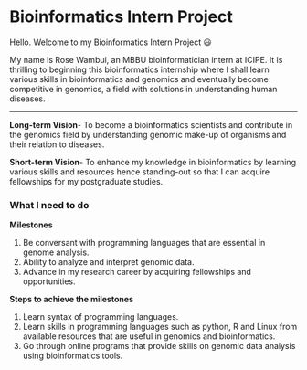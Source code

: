 # Bioinformatics Intern Project

Hello. Welcome to my Bioinformatics Intern Project :smiley:

My name is Rose Wambui, an MBBU bioinformatician intern at ICIPE. It is thrilling to beginning this bioinformatics internship where I shall learn various skills in bioinformatics and genomics and eventually become competitive in genomics, a field with solutions in understanding human diseases.

---
**Long-term Vision**- To become a bioinformatics scientists and contribute in the genomics field by understanding genomic make-up of organisms and their relation to diseases.

**Short-term Vision**- To enhance my knowledge in bioinformatics by learning various skills and resources hence standing-out so that I can acquire fellowships for my postgraduate studies.


### **What I need to do**

**Milestones**
 1. Be conversant with programming languages that are essential in genome analysis.
 2. Ability to analyze and interpret genomic data.
 3. Advance in my research career by acquiring fellowships and opportunities.

**Steps to achieve the milestones**
 1. Learn syntax of programming languages.
 2. Learn skills in programming languages such as python, R and Linux from available resources that are useful in genomics and bioinformatics.
 3. Go through online programs that provide skills on genomic data analysis using bioinformatics tools.
